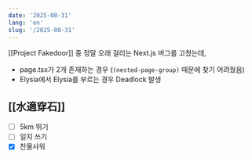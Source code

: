 ```yaml
---
date: '2025-08-31'
lang: 'en'
slug: '/2025-08-31'
---
```


[[Project Fakedoor]] 중 정말 오래 걸리는 Next.js 버그를 고쳤는데,

- page.tsx가 2개 존재하는 경우 (`(nested-page-group)` 때문에 찾기 어려웠음)
- Elysia에서 Elysia를 부르는 경우 Deadlock 발생

## [[水適穿石]]

- [ ] 5km 뛰기
- [ ] 일지 쓰기
- [x] 찬물샤워
